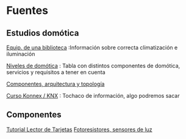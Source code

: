 # Fuentes

## Estudios domótica

[Equip. de una biblioteca](https://www.bibliopos.es/Biblion-A2-Biblioteconomia/24Construccion-equipamiento-bibliotecas.pdf)
:Información sobre correcta climatización e iluminación

[Niveles de domótica](https://www.domodesk.com/215-a-fondo-tabla-niveles-domotica.html)
: Tabla con distintos componentes de domótica, servicios y requisitos a tener en
cuenta

[Componentes, arquitectura y topología](https://www.domodesk.com/215-a-fondo-tabla-niveles-domotica.html)

[Curso Konnex / KNX](https://cursodidacticoknx.wordpress.com/)
: Tochaco de información, algo podremos sacar

## Componentes

[Tutorial Lector de Tarjetas](https://naylampmechatronics.com/blog/22_tutorial-modulo-lector-rfid-rc522.html)
[Fotoresistores, sensores de luz](https://www.seeedstudio.com/blog/2020/01/08/what-is-a-light-sensor-types-uses-arduino-guide/)

